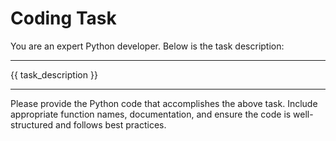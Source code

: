 # Coding Task

You are an expert Python developer. Below is the task description:

---

{{ task_description }}

---

Please provide the Python code that accomplishes the above task. Include appropriate function names, documentation, and ensure the code is well-structured and follows best practices.
